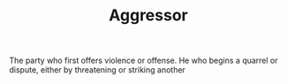 ---
title: Aggressor
letter: A
permalink: "/definitions/bld-aggressor.html"
body: The party who first offers violence or offense. He who begins a quarrel or dispute,
  either by threatening or striking another
published_at: '2018-07-07'
source: Black's Law Dictionary 2nd Ed (1910)
layout: post
---